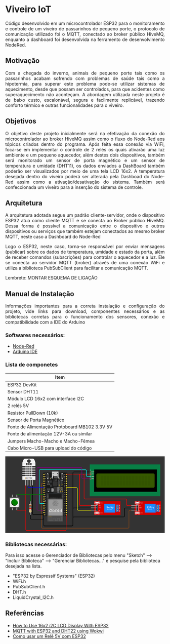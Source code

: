 # Viveiro IoT 
<p align="justify">
Código desenvolvido em um microcontrolador ESP32 para o monitoramento e controle de um viveiro de passarinhos de pequeno porte,
o protocolo de comunicação utilizado foi o MQTT, conectado ao broker público HiveMQ, enquanto a dashboard foi desenvolvida
na ferramento de desenvolvimento NodeRed.
</p>

## Motivação
<p align="justify">
Com a chegada do inverno, animais de pequeno porte tais como os passarinhos acabam sofrendo com problemas de saúde tais como
a hipotermia, para superar este problema pode-se utilizar sistemas de aquecimento, desde que possam ser controlados, para que 
acidentes como superaquecimento não aconteçam. A abordagem utilizada neste projeto é de baixo custo, escalonável, segura e 
facilmente replicável, trazendo conforto térmico e outras funcionalidades para o viveiro.
</p>

## Objetivos
<p align="justify">
O objetivo deste projeto inicialmente será na efetivação da conexão do microcontrolador ao broker HiveMQ assim como o fluxo do Node-Red
aos tópicos criados dentro do programa. Após feita essa conexão via WiFi, foca-se em implementar o controle de 2 relés os quais ativarão
uma luz ambiente e um pequeno aquecedor, além destes dois dispositivos, também será monitorado um sensor de porta magnético e um sensor de 
temperatura e umidade (DHT11), os dados enviados a DashBoard também poderão ser visualizados por meio de uma tela LCD 16x2.
A temperatura desejada dentro do viveiro poderá ser alterada pela Dashboad do Node-Red assim como a ativação/desativação do sistema.
Também será confeccionada um viveiro para a inserção do sistema de controle.
</p>

## Arquitetura
<p align="justify">
A arquitetura adotada segue um padrão cliente-servidor, onde o dispositivo ESP32 atua como cliente MQTT e se conecta ao Broker público HiveMQ. Dessa forma 
é possível a comunicação entre o dispositivo e outros dispositivos ou serviços que também estejam conectados ao mesmo broker MQTT, neste caso a Dashboard do 
Node-Red
<p align="justify">
Logo o ESP32, neste caso, torna-se responsável por enviar mensagens (publicar) sobre os dados de temperatura, umidade e estado da porta, além de receber comandos (subscrições) para controlar o aquecedor e a luz. Ele se conecta ao servidor MQTT (broker) através de uma conexão WiFi e utiliza a biblioteca PubSubClient para facilitar a comunicação MQTT.
<p align="justify">
Lembrete: MONTAR ESQUEMA DE LIGAÇÃO
</p>

## Manual de Instalação
<p align="justify">
Informações importantes para a correta instalação e configuração do projeto, vide links para download, componentes necessários e as bibliotecas corretas
para o funcionamento dos sensores, conexão e compatibilidade com a IDE do Arduino
</p>

### Softwares necessários:
- [Node-Red](https://nodered.org/docs/getting-started/windows)
- [Arduino IDE](https://www.arduino.cc/en/software)

### Lista de componetes

| Item                                      |
|-------------------------------------------|
| ESP32 DevKit                              |
| Sensor DHT11                              |
| Módulo LCD 16x2 com interface I2C        |
| 2 relés 5V                                |
| Resistor PullDown (10k)                   |
| Sensor de Porta Magnético                |
| Fonte de Alimentação Protoboard MB102 3.3V 5V |
| Fonte de alimentação 12V-3A ou similar   |
| Jumpers Macho-Macho e Macho-Fêmea        |
| Cabo Micro-USB para upload do código      |

![Esquema de ligação](https://raw.githubusercontent.com/LordeKenji/IotProject_AquecedorViveiro/images/ESQUEMALIGACAO.png)



### Bibliotecas necessárias:
Para isso acesse o Gerenciador de Bibliotecas pelo menu "Sketch" --> "Incluir Biblioteca" --> "Gerenciar Bibliotecas..." e pesquise
pela biblioteca desejada na lista.
- "ESP32 by Espressif Systems" (ESP32)
- WiFi.h
- PubSubClient.h
- DHT.h
- LiquidCrystal_I2C.h

## Referências
- [How to Use 16x2 i2C LCD Display With ESP32](https://youtu.be/wkbScuJQxFc?si=fXbAD8nzfIJz3pD0)
- [MQTT with ESP32 and DHT22 using Wokwi](https://youtu.be/fbQRF_IKuo4?si=3CgeNY1zY-cKv3Mq)
- [Como usar um Relê 5V com ESP32](https://youtu.be/DnvoEBK24SQ?si=m33_L0pOCrrggAXE)

